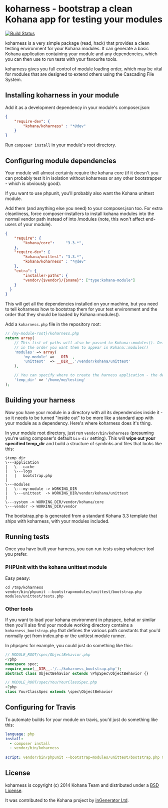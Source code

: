 koharness - bootstrap a clean Kohana app for testing your modules
===================================================================
[![Build Status](https://travis-ci.org/kohana/koharness.svg?branch=master)](https://travis-ci.org/kohana/koharness)

koharness is a very simple package (read, hack) that provides a clean testing environment for
your Kohana modules. It can generate a basic Kohana application containing your module and 
any dependencies, which you can then use to run tests with your favourite tools.

koharness gives you full control of module loading order, which may be vital for modules
that are designed to extend others using the Cascading File System.

## Installing koharness in your module

Add it as a development dependency in your module's composer.json:

```json
{
	"require-dev": {
		"kohana/koharness" : "*@dev"
	}
}
```

Run `composer install` in your module's root directory.

## Configuring module dependencies

Your module will almost certainly require the kohana core (if it doesn't you can probably 
test it in isolation without koharness or any other bootstrapper - which is obviously good).

If you want to use phpunit, you'll probably also want the Kohana unittest module.

Add them (and anything else you need) to your composer.json too. For extra cleanliness,
force composer-installers to install kohana modules into the normal vendor path instead 
of into /modules (note, this won't affect end-users of your module).

```json
{
	"require": {
		"kohana/core":     "3.3.*",
	},
	"require-dev": {
		"kohana/unittest": "3.3.*",
		"kohana/koharness" : "*@dev"
	},
	"extra": {
		"installer-paths": {
		"vendor/{$vendor}/{$name}": ["type:kohana-module"]
	}
  }
}
```

This will get all the dependencies installed on your machine, but you need to tell koharness how
to bootstrap them for your test environment and the order that they should be loaded by 
Kohana::modules().

Add a `koharness.php` file in the repository root:

```php
// {my-module-root}/koharness.php
return array(
	// This list of paths will also be passed to Kohana::modules(). Define the modules (including your own)
	// in the order you want them to appear in Kohana::modules()
	'modules' => array(
		'my-module' => __DIR__,
		'unittest'  => __DIR__.'/vendor/kohana/unittest'
	),

	// You can specify where to create the harness application - the default is /tmp/koharness
	'temp_dir' => '/home/me/testing'
);
```

## Building your harness

Now you have your module in a directory with all its dependencies inside it - so it needs to be
turned "inside out" to be more like a standard app with your module as a dependency. Here's where
koharness does it's thing.

In your module root directory, just run `vendor/bin/koharness` (presuming you're using composer's default 
`bin-dir` setting). This will **wipe out your specified temp_dir** and build a structure of symlinks and 
files that looks like this:

```
$temp_dir
\---application
|   \---cache
|   \---logs
|   |   bootstrap.php
|
\---modules
|   \---my-module -> WORKING_DIR
|   \---unittest  -> WORKING_DIR/vendor/kohana/unittest
|
\---system -> WORKING_DIR/vendor/kohana/core
\---vendor -> WORKING_DIR/vendor
```

The bootstrap.php is generated from a standard Kohana 3.3 template that ships with koharness, with your
modules included.

## Running tests

Once you have built your harness, you can run tests using whatever tool you prefer. 

### PHPUnit with the kohana unittest module

Easy peasy:

```shell
cd /tmp/koharness
vendor/bin/phpunit --bootstrap=modules/unittest/bootstrap.php modules/unittest/tests.php
```

### Other tools

If you want to load your kohana environment in phpspec, behat or similar then you'll also 
find your module working directory contains a `koharness_bootstrap.php` that defines the
various path constants that you'd normally get from index.php or the unittest module runner.

In phpspec for example, you could just do something like this:

```php
// MODULE_ROOT/spec/ObjectBehavior.php
<?php
namespace spec;
require_once(__DIR__.'/../koharness_bootstrap.php');
abstract class ObjectBehavior extends \PhpSpec\ObjectBehavior {}
```

```php
// MODULE_ROOT/spec/You/YourClassSpec.php
<?php
class YourClassSpec extends \spec\ObjectBehavior
```

## Configuring for Travis

To automate builds for your module on travis, you'd just do something like this:

```yml
language: php
install:
  - composer install
  - vendor/bin/koharness
  
script: vendor/bin/phpunit --bootstrap=modules/unittest/bootstrap.php modules/unittest/tests.php
```

## License

koharness is copyright (c) 2014 Kohana Team and distributed under a [BSD License](LICENSE.md).

It was contributed to the Kohana project by [inGenerator Ltd](http://www.ingenerator.com).
